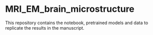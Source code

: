 # MRI_EM_brain_microstructure

This repository contains the notebook, pretrained models and data to replicate the results in the manuscript. 
